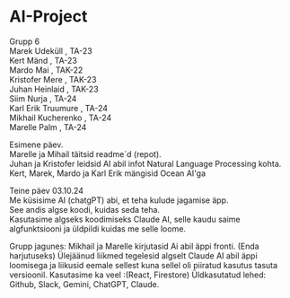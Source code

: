# AI-Project

Grupp 6 <br>
Marek Udeküll , TA-23 <br>
Kert Mänd , TA-23 <br>
Mardo Mai , TAK-22 <br>
Kristofer Mere , TAK-23 <br>
Juhan Heinlaid , TAK-23 <br>
Siim Nurja , TA-24 <br>
Karl Erik Truumure , TA-24 <br>
Mikhail Kucherenko , TA-24 <br>
Marelle Palm , TA-24 <br>

<p> Esimene päev. <br>
  Marelle ja Mihail täitsid readme´d (repot). <br>
  Juhan ja Kristofer leidsid AI abil infot Natural Language Processing kohta. <br>
  Kert, Marek, Mardo ja Karl Erik mängisid Ocean AI'ga </p>

Teine päev 03.10.24  
Me küsisime AI (chatgPT) abi, et teha kulude jagamise äpp.  
See andis algse koodi, kuidas seda teha.    
  Kasutasime algseks koodimiseks Claude AI, selle kaudu saime algfunktsiooni ja üldpildi kuidas
  me selle loome.
  
  Grupp jagunes:
  Mikhail ja Marelle kirjutasid Ai abil äppi fronti. (Enda harjutuseks)
  Ülejäänud liikmed tegelesid algselt Claude AI abil äppi loomisega ja liikusid eemale sellest kuna
  sellel oli piiratud kasutus tasuta versioonil.
  Kasutasime ka veel :(React, Firestore)
  Üldkasutatud lehed: Github, Slack, Gemini, ChatGPT, Claude.
  
  
